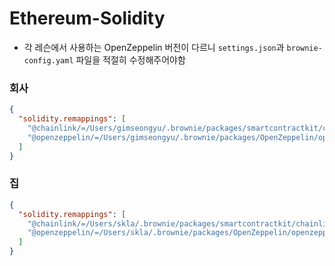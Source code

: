 # Ethereum-Solidity

- 각 레슨에서 사용하는 OpenZeppelin 버전이 다르니 `settings.json`과 `brownie-config.yaml` 파일을 적절히 수정해주어야함

### 회사

```json
{
  "solidity.remappings": [
    "@chainlink/=/Users/gimseongyu/.brownie/packages/smartcontractkit/chainlink-brownie-contracts@1.1.1",
    "@openzeppelin/=/Users/gimseongyu/.brownie/packages/OpenZeppelin/openzeppelin-contracts@4.5.0"
  ]
}
```

### 집

```json
{
  "solidity.remappings": [
    "@chainlink/=/Users/skla/.brownie/packages/smartcontractkit/chainlink-brownie-contracts@1.1.1",
    "@openzeppelin/=/Users/skla/.brownie/packages/OpenZeppelin/openzeppelin-contracts@4.5.0"
  ]
}
```
